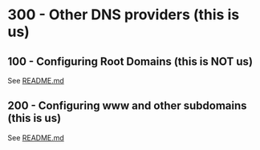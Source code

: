 # 300 - Other DNS providers (this is us)

## 100 - Configuring Root Domains (this is NOT us)

See [README.md](./100/README.md)

## 200 - Configuring www and other subdomains (this is us)

See [README.md](./200/README.md)
